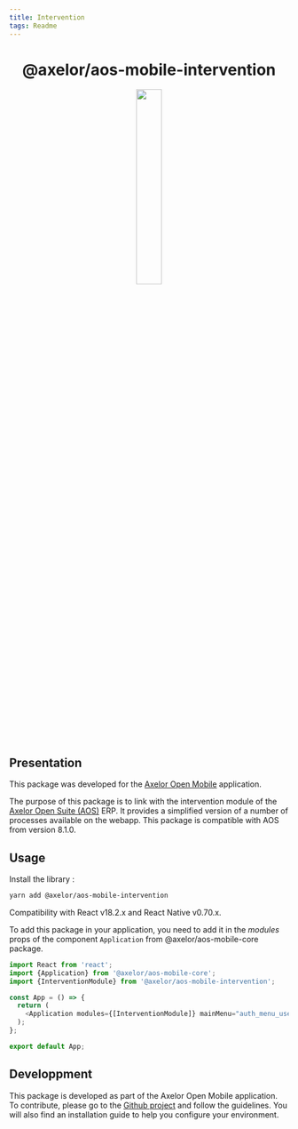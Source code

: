 ```yaml
---
title: Intervention
tags: Readme
---
```


<h1 align="center">@axelor/aos-mobile-intervention</h1>

<div align="center">
    <img src="https://i.imgur.com/KJAAFlT.png" width="30%"/>
</div>

## Presentation

This package was developed for the [Axelor Open Mobile](https://github.com/axelor/axelor-mobile) application.

The purpose of this package is to link with the intervention module of the [Axelor Open Suite (AOS)](https://github.com/axelor/axelor-open-suite) ERP. It provides a simplified version of a number of processes available on the webapp. This package is compatible with AOS from version 8.1.0.

## Usage

Install the library :

```bash
yarn add @axelor/aos-mobile-intervention
```

Compatibility with React v18.2.x and React Native v0.70.x.

To add this package in your application, you need to add it in the _modules_ props of the component `Application` from @axelor/aos-mobile-core package.

```typescript
import React from 'react';
import {Application} from '@axelor/aos-mobile-core';
import {InterventionModule} from '@axelor/aos-mobile-intervention';

const App = () => {
  return (
    <Application modules={[InterventionModule]} mainMenu="auth_menu_user" />
  );
};

export default App;
```

## Developpment

This package is developed as part of the Axelor Open Mobile application. To contribute, please go to the [Github project](https://github.com/axelor/axelor-mobile) and follow the guidelines. You will also find an installation guide to help you configure your environment.
